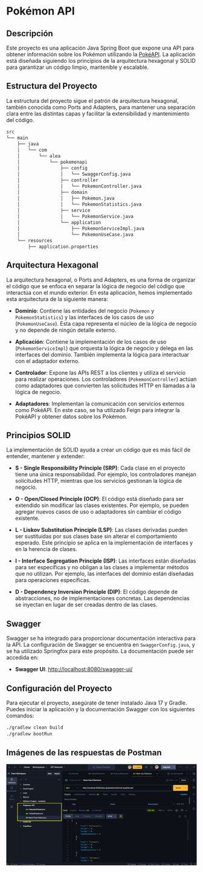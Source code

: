 # Pokémon API

## Descripción

Este proyecto es una aplicación Java Spring Boot que expone una API para obtener información sobre los Pokémon utilizando la [PokéAPI](https://pokeapi.co/api/v2/). La aplicación está diseñada siguiendo los principios de la arquitectura hexagonal y SOLID para garantizar un código limpio, mantenible y escalable.

## Estructura del Proyecto

La estructura del proyecto sigue el patrón de arquitectura hexagonal, también conocida como Ports and Adapters, para mantener una separación clara entre las distintas capas y facilitar la extensibilidad y mantenimiento del código.

```plaintext
src
└── main
    ├── java
    │   └── com
    │       └── alea
    │           └── pokemonapi
    │               ├── config
    │               │   └── SwaggerConfig.java
    │               ├── controller
    │               │   └── PokemonController.java
    │               ├── domain
    │               │   ├── Pokemon.java
    │               │   └── PokemonStatistics.java
    │               ├── service
    │               │   └── PokemonService.java
    │               └── application
    │                   ├── PokemonServiceImpl.java
    │                   └── PokemonUseCase.java
    └── resources
        ├── application.properties
```
## Arquitectura Hexagonal

La arquitectura hexagonal, o Ports and Adapters, es una forma de organizar el código que se enfoca en separar la lógica de negocio del código que interactúa con el mundo exterior. En esta aplicación, hemos implementado esta arquitectura de la siguiente manera:

- **Dominio**: Contiene las entidades del negocio (`Pokemon` y `PokemonStatistics`) y las interfaces de los casos de uso (`PokemonUseCase`). Esta capa representa el núcleo de la lógica de negocio y no depende de ningún detalle externo.

- **Aplicación**: Contiene la implementación de los casos de uso (`PokemonServiceImpl`) que orquesta la lógica de negocio y delega en las interfaces del dominio. También implementa la lógica para interactuar con el adaptador externo.

- **Controlador**: Expone las APIs REST a los clientes y utiliza el servicio para realizar operaciones. Los controladores (`PokemonController`) actúan como adaptadores que convierten las solicitudes HTTP en llamadas a la lógica de negocio.

- **Adaptadores**: Implementan la comunicación con servicios externos como PokéAPI. En este caso, se ha utilizado Feign para integrar la PokéAPI y obtener datos sobre los Pokémon.

## Principios SOLID

La implementación de SOLID ayuda a crear un código que es más fácil de entender, mantener y extender:

- **S - Single Responsibility Principle (SRP)**: Cada clase en el proyecto tiene una única responsabilidad. Por ejemplo, los controladores manejan solicitudes HTTP, mientras que los servicios gestionan la lógica de negocio.

- **O - Open/Closed Principle (OCP)**: El código está diseñado para ser extendido sin modificar las clases existentes. Por ejemplo, se pueden agregar nuevos casos de uso o adaptadores sin cambiar el código existente.

- **L - Liskov Substitution Principle (LSP)**: Las clases derivadas pueden ser sustituidas por sus clases base sin alterar el comportamiento esperado. Este principio se aplica en la implementación de interfaces y en la herencia de clases.

- **I - Interface Segregation Principle (ISP)**: Las interfaces están diseñadas para ser específicas y no obligan a las clases a implementar métodos que no utilizan. Por ejemplo, las interfaces del dominio están diseñadas para operaciones específicas.

- **D - Dependency Inversion Principle (DIP)**: El código depende de abstracciones, no de implementaciones concretas. Las dependencias se inyectan en lugar de ser creadas dentro de las clases.

## Swagger

Swagger se ha integrado para proporcionar documentación interactiva para la API. La configuración de Swagger se encuentra en `SwaggerConfig.java`, y se ha utilizado Springfox para este propósito. La documentación puede ser accedida en:

- **Swagger UI**: [http://localhost:8080/swagger-ui/](http://localhost:8080/swagger-ui/)

## Configuración del Proyecto

Para ejecutar el proyecto, asegúrate de tener instalado Java 17 y Gradle. Puedes iniciar la aplicación y la documentación Swagger con los siguientes comandos:

```bash
./gradlew clean build
./gradlew bootRun
```
## Imágenes de las respuestas de Postman

![img.png](img.png)
